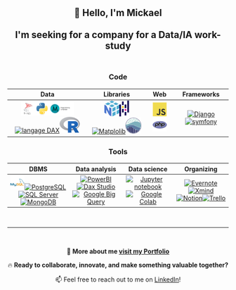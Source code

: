 <h2 Align="center"><b>👋 Hello, I'm Mickael</b><br><br>
I'm seeking for a company for a Data/IA work-study<br><br></h2>
<div Align="center"><h3><b>Code</b></h3>

Data | Libraries | Web | Frameworks
:-:|:-:|:-:|:-:
<a href="https://github.com/MiKL5/SQLserver/"><img src="assets/sqlServer.svg" alt="t-sql" width="32" height="auto"></a><a href="https://github.com/MiKL5/Python"><img src="https://raw.githubusercontent.com/devicons/devicon/master/icons/python/python-original.svg" alt="python" width="32" height="auto" pointer-events="none"></a><a href="https://github.com/MiKL5/PowerBI"><img src="https://raw.githubusercontent.com/MiKL5/PowerBI/refs/heads/master/assets/m.png" alt="langage M" height="32" height="auto" pointer-events="none"><img src="https://upload.wikimedia.org/wikipedia/commons/b/b9/DAX_logo.svg" alt="langage DAX" height="32" height="auto" pointer-events="none"></a><!-- <a href="https://github.com/MiKL5/devAppli"> <img src="assets/swift.png" alt="Langage Swift" height="36px"></a>--><a href="#"><img src="assets/r.svg.png" alt="Langage R" height="36px"></a>|<a href="#"><img src="assets/numPy.svg" alt="Numpy" height="36px"><img src="assets/pandas.svg" alt="Pandas" height="36px"><img src="https://upload.wikimedia.org/wikipedia/commons/8/84/Matplotlib_icon.svg" alt="Matplolib" height="36px"></a><img src="assets/seaborn.png" alt="Seaborn" height="36px">|<a href="https://mikl5.github.io/afpaDev/"><img src="https://raw.githubusercontent.com/devicons/devicon/master/icons/javascript/javascript-original.svg" alt="javaScript" width="32" height="32"  pointer-events="none" /></a><a href="#"><img src="https://raw.githubusercontent.com/devicons/devicon/master/icons/php/php-original.svg" alt="php" width="32" height="auto"></a>|<a href="#"><img src="https://www.djangoproject.com/m/img/logos/django-logo-negative.svg" alt="Django" height="36px"></a><a href="https://github.com/MiKL5/afpaDevSymfony"><img src="https://symfony.com/logos/symfony_black_03.svg" alt="symfony" width="32" height="auto"></a></div>
<h3><b>Tools</b></h1>

DBMS | Data analysis | Data science | Organizing
:-:|:-:|:-:|:-:
<a href="#"><img src="https://raw.githubusercontent.com/devicons/devicon/master/icons/mysql/mysql-original-wordmark.svg" alt="MySql et Maria DB" width="32" height="auto"></a><a href="https://github.com/MiKL5/PostgreSQL/"><img src="https://upload.wikimedia.org/wikipedia/commons/thumb/2/29/Postgresql_elephant.svg/langfr-1920px-Postgresql_elephant.svg.png" alt="PostgreSQL" width="32" height=auto  pointer-events="none"/></a><a href="https://github.com/MiKL5/TSQL"><img src="https://www.svgrepo.com/show/303229/microsoft-sql-server-logo.svg" alt="SQL Server" width="32"></a><a href="https://github.com/MiKL5/MongoDB"><img src="https://github.com/MiKL5/Business_Intelligence/raw/master/assets/mongodb_original_logo_icon_146424.svg" alt="MongoDB" width=auto height="32" pointer-events="none"/></a>|<a href="https://github.com/MiKL5/PowerBI/"><img src="https://upload.wikimedia.org/wikipedia/commons/c/cf/New_Power_BI_Logo.svg" alt="PowerBI" width="32" height="auto" pointer-events="none" /></a><a href="https://github.com/MiKL5/PowerBI/"><img src="https://daxstudio.org/img/daxstudio-logo-light.svg" alt="Dax Studio" width="32" height="auto" pointer-events="none"/></a><a href="#"><img src="https://www.gstatic.com/bricks/image/d1a2346b57ea1c97bc4f8f01f289616f45c33d66bcd5b1372252fce3533cae4a.svg" alt="Google Big Query" height="36px"></a>|<a href="#"><img src="https://upload.wikimedia.org/wikipedia/commons/3/38/Jupyter_logo.svg" alt="Jupyter notebook" width="32"><img src="https://upload.wikimedia.org/wikipedia/commons/d/d0/Google_Colaboratory_SVG_Logo.svg" alt="Google Colab" height="32"></a>|<a href="#"><img src="https://www.svgrepo.com/download/475648/evernote-color.svg" alt="Evernote" width="32" height="auto"  pointer-events="none" /><img src="https://assets.xmind.net/www/assets/images/xmind2022/xmind2022-logo-c945ae44d8.svg" alt="Xmind" width="32" height="auto"  pointer-events="none" /><img src="https://www.svgrepo.com/download/452076/notion.svg" alt="Notion" width="32" height="auto"  pointer-events="none" /><img src="https://www.svgrepo.com/download/303635/trello-logo.svg" alt="Trello" width="32" height="auto" pointer-events="none" /> </a></div>
<br>
<hr><br>

🔗 **More about me [visit my Portfolio](https://mikl5.github.io/home/)**

🔥 **Ready to collaborate, innovate, and make something valuable together?**

📫 Feel free to reach out to me on [LinkedIn](https://www.linkedin.com/in/mikl5/)!